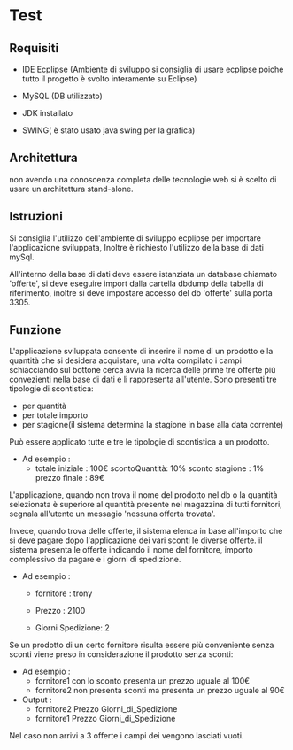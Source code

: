 # Test
## Requisiti
- IDE Ecplipse (Ambiente di sviluppo si consiglia di usare ecplipse poiche tutto il progetto è svolto interamente su Eclipse)

- MySQL (DB utilizzato)

- JDK installato

- SWING( è stato usato java swing per la grafica)
## Architettura
 non avendo una conoscenza completa  delle tecnologie web si è scelto di usare un architettura stand-alone. 
## Istruzioni
 Si consiglia l'utilizzo dell'ambiente di sviluppo ecplipse per importare l'applicazione sviluppata, Inoltre è richiesto l'utilizzo della base di dati mySql.
 
 All'interno della base di dati deve essere istanziata un database chiamato 'offerte', si deve eseguire import dalla cartella dbdump della tabella di riferimento, inoltre si deve impostare accesso del db 'offerte' sulla porta 3305.
 
## Funzione

L'applicazione sviluppata consente di inserire il nome di un prodotto e la quantità che si desidera acquistare, una volta compilato i campi schiacciando sul bottone cerca avvia la ricerca delle prime tre offerte più convezienti  nella base di dati e li rappresenta all'utente.
Sono presenti tre tipologie di scontistica:
- per quantità
- per totale importo
- per stagione(il sistema determina la stagione in base alla data corrente)

Può essere applicato tutte e tre le tipologie di scontistica a un prodotto.

- Ad esempio :
	+ totale iniziale : 100€ scontoQuantità: 10% sconto stagione : 1%  prezzo finale : 89€



	
L'applicazione, quando non trova il nome del prodotto nel db o la quantità selezionata è superiore al quantità presente nel magazzina di tutti fornitori, segnala all'utente un messagio 'nessuna offerta trovata'.

Invece, quando trova delle offerte, il sistema elenca in base all'importo che si deve pagare dopo l'applicazione dei vari sconti le diverse offerte.
il sistema presenta le offerte indicando il nome del fornitore, importo complessivo da pagare e i giorni di spedizione.

- Ad esempio : 
	+  fornitore        : trony 
	 
	+  Prezzo           : 2100 
	 
	+  Giorni Spedizione: 2

Se un prodotto di un certo fornitore risulta essere più conveniente senza sconti viene preso in considerazione il prodotto senza sconti:

- Ad esempio :
	+ fornitore1 con lo sconto  presenta un prezzo uguale al 100€
	+ fornitore2 non presenta sconti ma presenta un prezzo uguale al 90€
- Output :
	+ fornitore2 Prezzo Giorni_di_Spedizione
	+ fornitore1 Prezzo Giorni_di_Spedizione
	

Nel caso non arrivi a 3 offerte i campi dei vengono lasciati vuoti.

 
